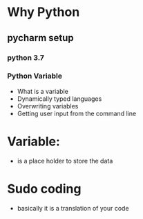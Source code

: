# Why Python
## pycharm setup
### python 3.7
### Python Variable


- What is a variable
- Dynamically typed languages
- Overwriting variables
- Getting user input from the command line

# Variable:
- is a place holder to store the data

# Sudo coding
- basically it is a translation of your code